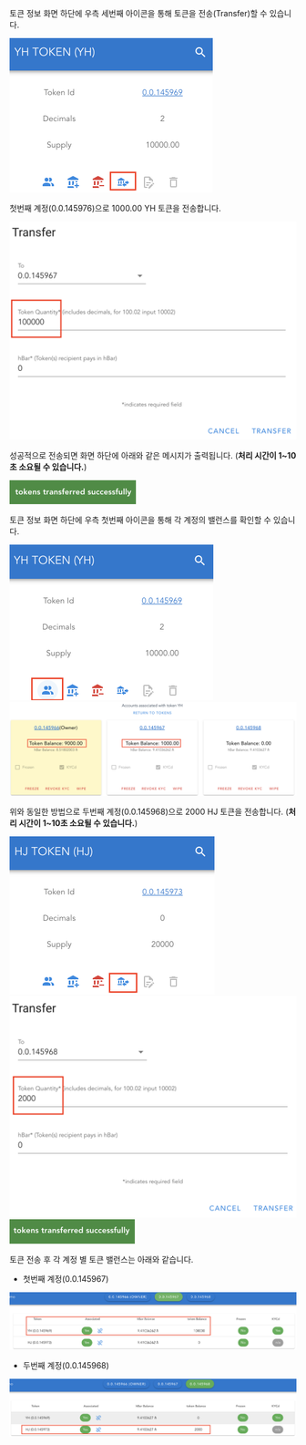 토큰 정보 화면 하단에 우측 세번째 아이콘을 통해 토큰을 전송(Transfer)할 수 있습니다.

<img src="https://github.com/yunhochung/katacoda-scenarios/raw/master/hedera-hashgraph/hedera-token-service-demo/images/30.png" alt="30" style="zoom:50%;" />

첫번째 계정(0.0.145976)으로 1000.00 YH 토큰을 전송합니다.

<img src="https://github.com/yunhochung/katacoda-scenarios/raw/master/hedera-hashgraph/hedera-token-service-demo/images/31.png" alt="31" style="zoom:50%;" />

성공적으로 전송되면 화면 하단에 아래와 같은 메시지가 출력됩니다. (**처리 시간이 1~10초 소요될 수 있습니다.**)

<img src="https://github.com/yunhochung/katacoda-scenarios/raw/master/hedera-hashgraph/hedera-token-service-demo/images/32.png" alt="32" style="zoom:50%;" />

토큰 정보 화면 하단에 우측 첫번째 아이콘을 통해 각 계정의 밸런스를 확인할 수 있습니다.

<img src="https://github.com/yunhochung/katacoda-scenarios/raw/master/hedera-hashgraph/hedera-token-service-demo/images/19.png" alt="19" style="zoom:50%;" />

<img src="https://github.com/yunhochung/katacoda-scenarios/raw/master/hedera-hashgraph/hedera-token-service-demo/images/33.png" alt="스크린샷 2020-12-11 오후 5.41.26" style="zoom:50%;" />



위와 동일한 방법으로 두번째 계정(0.0.145968)으로 2000 HJ 토큰을 전송합니다. (**처리 시간이 1~10초 소요될 수 있습니다.**)

<img src="https://github.com/yunhochung/katacoda-scenarios/raw/master/hedera-hashgraph/hedera-token-service-demo/images/34.png" alt="34" style="zoom:50%;" />

<img src="https://github.com/yunhochung/katacoda-scenarios/raw/master/hedera-hashgraph/hedera-token-service-demo/images/35.png" alt="35" style="zoom:50%;" />

<img src="https://github.com/yunhochung/katacoda-scenarios/raw/master/hedera-hashgraph/hedera-token-service-demo/images/36.png" alt="36" style="zoom:50%;" />



토큰 전송 후 각 계정 별 토큰 밸런스는 아래와 같습니다.

* 첫번째 계정(0.0.145967)

<img src="https://github.com/yunhochung/katacoda-scenarios/raw/master/hedera-hashgraph/hedera-token-service-demo/images/37.png" alt="37" style="zoom:50%;" />

* 두번째 계정(0.0.145968)

<img src="https://github.com/yunhochung/katacoda-scenarios/raw/master/hedera-hashgraph/hedera-token-service-demo/images/38.png" alt="38" style="zoom:50%;" />